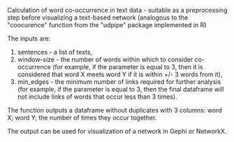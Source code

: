 Calculation of word co-occurrence in text data - suitable as a preprocessing step before visualizing a text-based network (analogous to the "coocurence" function from the "udpipe" package implemented in R)

The inputs are:
  1) sentences - a list of texts,
  2) window-size - the number of words within which to consider co-occurrence (for example, if the parameter is equal to 3, then it is considered that word X meets word Y if it is within +/- 3 words from it),
  3) min_edges - the minimum number of links required for further analysis (for example, if the parameter is equal to 3, then the final dataframe will not include links of words that occur less than 3 times).

The function outputs a dataframe without duplicates with 3 columns: word X; word Y; the number of times they occur together. 

The output can be used for visualization of a network in Gephi or NetworkX.
